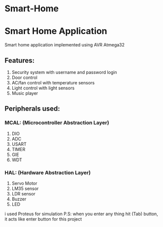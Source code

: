 # Smart-Home
# Smart Home Application
Smart home application implemented using AVR Atmega32

## Features:
1. Security system with username and password login
2. Door control
3. AC/fan control with temperature sensors
4. Light control with light sensors
5. Music player 

## Peripherals used: 
### MCAL: (Microcontroller Abstraction Layer) 
1. DIO
2. ADC
3. USART
4. TIMER
5. GIE
6. WDT
### HAL: (Hardware Abstraction Layer)
1. Servo Motor
2. LM35 sensor
2. LDR sensor
4. Buzzer
5. LED

i used Proteus for simulation 
P.S: when you enter any thing hit (Tab) button, it acts like enter button for this project

